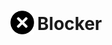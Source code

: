 <h1 align="center">
    <sub>
        <img
            src="https://raw.githubusercontent.com/ayanbag/Blocker/master/iconfinder_close_981077.png"
            width="38"
            height="38">
        </img>
    </sub>
    Blocker
</h1>
